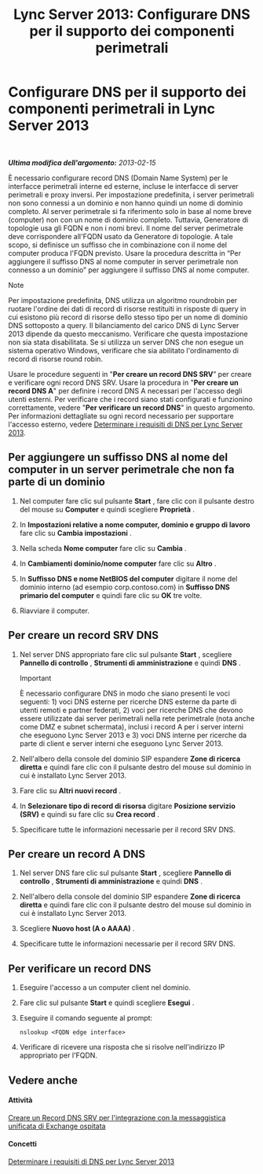 ﻿---
title: 'Lync Server 2013: Configurare DNS per il supporto dei componenti perimetrali'
TOCTitle: Configurare DNS per il supporto dei componenti perimetrali
ms:assetid: 955493e6-aa29-424d-bb81-1ef87b3b15e3
ms:mtpsurl: https://technet.microsoft.com/it-it/library/Gg398756(v=OCS.15)
ms:contentKeyID: 49301365
ms.date: 08/24/2015
mtps_version: v=OCS.15
ms.translationtype: HT
---

# Configurare DNS per il supporto dei componenti perimetrali in Lync Server 2013

 

_**Ultima modifica dell'argomento:** 2013-02-15_

È necessario configurare record DNS (Domain Name System) per le interfacce perimetrali interne ed esterne, incluse le interfacce di server perimetrali e proxy inversi. Per impostazione predefinita, i server perimetrali non sono connessi a un dominio e non hanno quindi un nome di dominio completo. Al server perimetrale si fa riferimento solo in base al nome breve (computer) non con un nome di dominio completo. Tuttavia, Generatore di topologie usa gli FQDN e non i nomi brevi. Il nome del server perimetrale deve corrispondere all'FQDN usato da Generatore di topologie. A tale scopo, si definisce un suffisso che in combinazione con il nome del computer produca l'FQDN previsto. Usare la procedura descritta in “Per aggiungere il suffisso DNS al nome computer in server perimetrale non connesso a un dominio” per aggiungere il suffisso DNS al nome computer.


> [!NOTE]
> Per impostazione predefinita, DNS utilizza un algoritmo roundrobin per ruotare l'ordine dei dati di record di risorse restituiti in risposte di query in cui esistono più record di risorse dello stesso tipo per un nome di dominio DNS sottoposto a query. Il bilanciamento del carico DNS di Lync Server 2013 dipende da questo meccanismo. Verificare che questa impostazione non sia stata disabilitata. Se si utilizza un server DNS che non esegue un sistema operativo Windows, verificare che sia abilitato l'ordinamento di record di risorse round robin.



Usare le procedure seguenti in "**Per creare un record DNS SRV**” per creare e verificare ogni record DNS SRV. Usare la procedura in "**Per creare un record DNS A**" per definire i record DNS A necessari per l'accesso degli utenti esterni. Per verificare che i record siano stati configurati e funzionino correttamente, vedere "**Per verificare un record DNS**" in questo argomento. Per informazioni dettagliate su ogni record necessario per supportare l'accesso esterno, vedere [Determinare i requisiti di DNS per Lync Server 2013](lync-server-2013-determine-dns-requirements.md).

## Per aggiungere un suffisso DNS al nome del computer in un server perimetrale che non fa parte di un dominio

1.  Nel computer fare clic sul pulsante **Start** , fare clic con il pulsante destro del mouse su **Computer** e quindi scegliere **Proprietà** .

2.  In **Impostazioni relative a nome computer, dominio e gruppo di lavoro** fare clic su **Cambia impostazioni** .

3.  Nella scheda **Nome computer** fare clic su **Cambia** .

4.  In **Cambiamenti dominio/nome computer** fare clic su **Altro** .

5.  In **Suffisso DNS e nome NetBIOS del computer** digitare il nome del dominio interno (ad esempio corp.contoso.com) in **Suffisso DNS primario del computer** e quindi fare clic su **OK** tre volte.

6.  Riavviare il computer.

## Per creare un record SRV DNS

1.  Nel server DNS appropriato fare clic sul pulsante **Start** , scegliere **Pannello di controllo** , **Strumenti di amministrazione** e quindi **DNS** .
    
    > [!IMPORTANT]  
    > È necessario configurare DNS in modo che siano presenti le voci seguenti: 1) voci DNS esterne per ricerche DNS esterne da parte di utenti remoti e partner federati, 2) voci per ricerche DNS che devono essere utilizzate dai server perimetrali nella rete perimetrale (nota anche come DMZ e subnet schermata), inclusi i record A per i server interni che eseguono Lync Server 2013 e 3) voci DNS interne per ricerche da parte di client e server interni che eseguono Lync Server 2013.

2.  Nell'albero della console del dominio SIP espandere **Zone di ricerca diretta** e quindi fare clic con il pulsante destro del mouse sul dominio in cui è installato Lync Server 2013.

3.  Fare clic su **Altri nuovi record** .

4.  In **Selezionare tipo di record di risorsa** digitare **Posizione servizio (SRV)** e quindi su fare clic su **Crea record** .

5.  Specificare tutte le informazioni necessarie per il record SRV DNS.

## Per creare un record A DNS

1.  Nel server DNS fare clic sul pulsante **Start** , scegliere **Pannello di controllo** , **Strumenti di amministrazione** e quindi **DNS** .

2.  Nell'albero della console del dominio SIP espandere **Zone di ricerca diretta** e quindi fare clic con il pulsante destro del mouse sul dominio in cui è installato Lync Server 2013.

3.  Scegliere **Nuovo host (A o AAAA)** .

4.  Specificare tutte le informazioni necessarie per il record SRV DNS.

## Per verificare un record DNS

1.  Eseguire l'accesso a un computer client nel dominio.

2.  Fare clic sul pulsante **Start** e quindi scegliere **Esegui** .

3.  Eseguire il comando seguente al prompt:
    
        nslookup <FQDN edge interface>

4.  Verificare di ricevere una risposta che si risolve nell'indirizzo IP appropriato per l'FQDN.

## Vedere anche

#### Attività

[Creare un Record DNS SRV per l'integrazione con la messaggistica unificata di Exchange ospitata](lync-server-2013-create-a-dns-srv-record-for-integration-with-hosted-exchange-um.md)  

#### Concetti

[Determinare i requisiti di DNS per Lync Server 2013](lync-server-2013-determine-dns-requirements.md)

